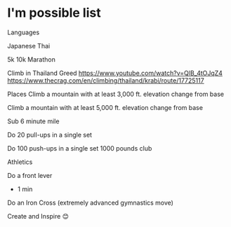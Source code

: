 # I'm possible list


Languages

Japanese
Thai

5k
10k
Marathon

Climb in Thailand Greed
https://www.youtube.com/watch?v=QlB_4tOJqZ4
https://www.thecrag.com/en/climbing/thailand/krabi/route/17725117

Places
Climb a mountain with at least 3,000 ft. elevation change from base

Climb a mountain with at least 5,000 ft. elevation change from base

Sub 6 minute mile

Do 20 pull-ups in a single set

Do 100 push-ups in a single set
1000 pounds club


Athletics

Do a front lever
- 1 min

Do an Iron Cross (extremely advanced gymnastics move)


Create and Inspire  😊
